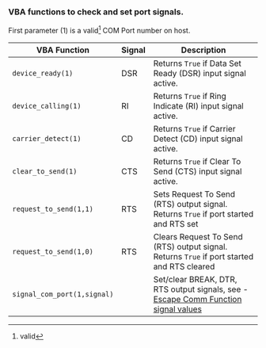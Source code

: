 ### VBA functions to check and set port signals.


First parameter (1) is a valid[^1] COM Port number on host.

| VBA Function                  | Signal | Description                                                                                                   |
| ------------------------------|------- | --------------------------------------------------------------------------------------------------------------|
| `device_ready(1)`             | DSR    | Returns `True` if Data Set Ready (DSR) input signal active.                                  |
| `device_calling(1)`           | RI     | Returns `True` if Ring Indicate (RI) input signal active.                                    |
| `carrier_detect(1)`           | CD     | Returns `True` if Carrier Detect (CD) input signal active.                                   |
| `clear_to_send(1)`            | CTS    | Returns `True` if Clear To Send (CTS) input signal active.                                   |
| `request_to_send(1,1)`        | RTS    | Sets Request To Send (RTS) output signal. Returns `True` if port started and RTS set                          |
| `request_to_send(1,0)`        | RTS    | Clears Request To Send (RTS) output signal. Returns `True` if port started and RTS cleared                    |
| `signal_com_port(1,signal)`   |        | Set/clear BREAK, DTR, RTS output signals, see - [Escape Comm Function signal values](https://docs.microsoft.com/en-us/windows/win32/api/winbase/nf-winbase-escapecommfunction)

[^1]: valid
